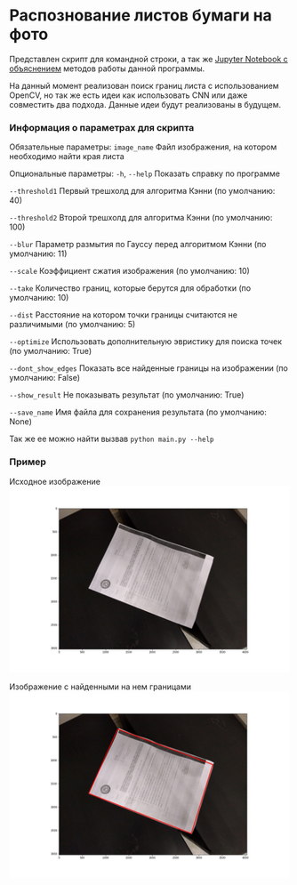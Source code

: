# Распознование листов бумаги на фото

Представлен скрипт для командной строки, а так же [Jupyter Notebook с объяснением](./explanation.ipynb) методов работы данной программы.

На данный момент реализован поиск границ листа с использованием OpenCV, но так же есть идеи как использовать CNN или даже совместить два подхода. Данные идеи будут реализованы в будущем.

### Информация о параметрах для скрипта

Обязательные параметры:
  `image_name`          Файл изображения, на котором необходимо найти края листа

Опциональные параметры:
  `-h`, `--help`          Показать справку по программе
  
  `--threshold1`          Первый трешхолд для алгоритма Кэнни (по умолчанию: 40)
  
  `--threshold2`          Второй трешхолд для алгоритма Кэнни (по умолчанию: 100)
  
  `--blur`                Параметр размытия по Гауссу перед алгоритмом Кэнни (по умолчанию: 11)
  
  `--scale`               Коэффициент сжатия изображения (по умолчанию: 10)
  
  `--take`                Количество границ, которые берутся для обработки (по умолчанию: 10)
  
  `--dist`                Расстояние на котором точки границы считаются не различимыми (по умолчанию: 5)
  
  `--optimize`            Использовать дополнительную эвристику для поиска точек (по умолчанию: True)
  
  `--dont_show_edges`     Показать все найденные границы на изображении (по умолчанию: False)
  
  `--show_result`         Не показывать результат (по умолчанию: True)
  
  `--save_name`           Имя файла для сохранения результата (по умолчанию: None)

Так же ее можно найти вызвав `python main.py --help`

### Пример

Исходное изображение
![Исходное изображение](unprocessed.jpg)

Изображение с найденными на нем границами
![Изображение с найденными на нем границами](processed.jpg)
